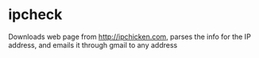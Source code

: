 ipcheck
=======

Downloads web page from http://ipchicken.com, parses the info for the IP address, and emails it through gmail to any address
